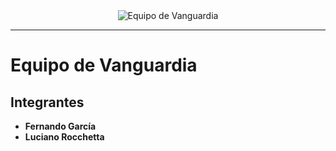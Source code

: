 <div align="center">
  <img src="https://cdn-icons-png.flaticon.com/512/8631/8631499.png" alt="Equipo de Vanguardia">
</div>

---

# Equipo de Vanguardia

## Integrantes

- **Fernando García**
- **Luciano Rocchetta**
